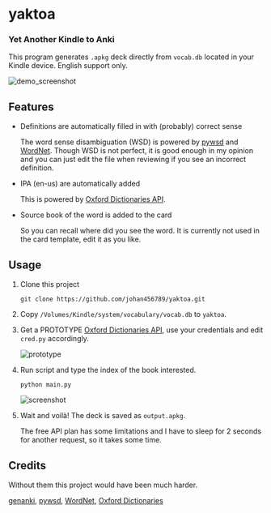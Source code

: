 # yaktoa
### Yet Another Kindle to Anki 

This program generates `.apkg` deck directly from `vocab.db` located in your Kindle device. English support only.

![demo_screenshot](https://i.imgur.com/kgsoZZw.jpg)

## Features
- Definitions are automatically filled in with (probably) correct sense

  The word sense disambiguation (WSD) is powered by [pywsd](https://github.com/alvations/pywsd) and [WordNet](https://wordnet.princeton.edu/).
Though WSD is not perfect, it is good enough in my opinion and you can just edit the file when reviewing if you see an incorrect definition.

- IPA (en-us) are automatically added

  This is powered by [Oxford Dictionaries API](https://developer.oxforddictionaries.com/). 

- Source book of the word is added to the card

  So you can recall where did you see the word. It is currently not used in the card template, edit it as you like.

## Usage

1. Clone this project

    ```
    git clone https://github.com/johan456789/yaktoa.git
    ```
2. Copy `/Volumes/Kindle/system/vocabulary/vocab.db` to `yaktoa`.

3. Get a PROTOTYPE [Oxford Dictionaries API](https://developer.oxforddictionaries.com/), use your credentials and edit `cred.py` accordingly.

   ![prototype](https://i.imgur.com/yK8y4kx.jpg)
   
4. Run script and type the index of the book interested.

    ```
    python main.py
    ```
    
    ![screenshot](https://i.imgur.com/b24cDMk.jpg)

5. Wait and voilà! The deck is saved as `output.apkg`.

    The free API plan has some limitations and I have to sleep for 2 seconds for another request, so it takes some time.

## Credits

Without them this project would have been much harder.

[genanki](https://github.com/kerrickstaley/genanki), [pywsd](https://github.com/alvations/pywsd), 
[WordNet](https://wordnet.princeton.edu/), [Oxford Dictionaries](https://developer.oxforddictionaries.com/)
